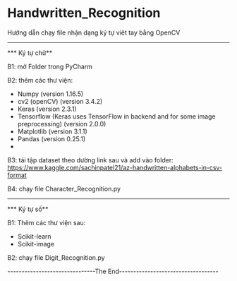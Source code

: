 # Handwritten_Recognition

Hướng dẫn chạy file nhận dạng ký tự viêt tay bằng OpenCV

-------------------------------------------------------------------------

*** Ký tự chữ**

B1: mở Folder trong PyCharm

B2: thêm các thư viện:
  - Numpy (version 1.16.5)
  - cv2 (openCV) (version 3.4.2)
  - Keras (version 2.3.1)
  - Tensorflow (Keras uses TensorFlow in backend and for some image preprocessing) (version 2.0.0)
  - Matplotlib (version 3.1.1)
  - Pandas (version 0.25.1)
  - 
B3: tải tập dataset theo dường link sau và add vào folder: https://www.kaggle.com/sachinpatel21/az-handwritten-alphabets-in-csv-format

B4: chạy file Character_Recognition.py

-------------------------------------------------------------------------
*** Ký tự số**

B1: Thêm các thư viện sau:
  - Scikit-learn
  - Scikit-image

B2: chạy file Digit_Recognition.py


-------------------------------The End-----------------------------------
